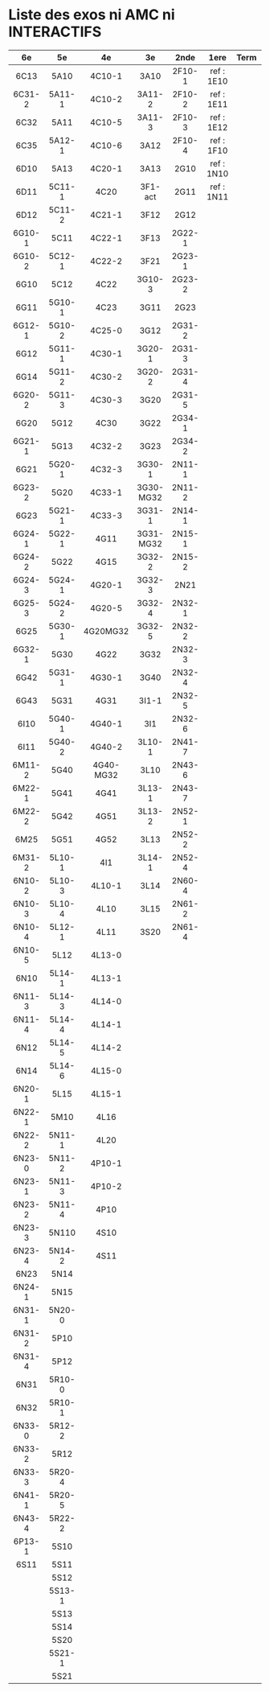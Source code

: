 # Liste des exos ni AMC ni INTERACTIFS

|6e|5e|4e|3e|2nde|1ere|Term|Reste|
|:-:|:-:|:-:|:-:|:-:|:-:|:-:|:-:|
|6C13|5A10|4C10-1|3A10|2F10-1|ref : 1E10||CM020|
|6C31-2|5A11-1|4C10-2|3A11-2|2F10-2|ref : 1E11||CM021|
|6C32|5A11|4C10-5|3A11-3|2F10-3|ref : 1E12||PEA11-1|
|6C35|5A12-1|4C10-6|3A12|2F10-4|ref : 1F10||PEA11|
|6D10|5A13|4C20-1|3A13|2G10|ref : 1N10||P003|
|6D11|5C11-1|4C20|3F1-act|2G11|ref : 1N11||P004|
|6D12|5C11-2|4C21-1|3F12|2G12|||P005|
|6G10-1|5C11|4C22-1|3F13|2G22-1|||P006|
|6G10-2|5C12-1|4C22-2|3F21|2G23-1|||P007|
|6G10|5C12|4C22|3G10-3|2G23-2|||P008|
|6G11|5G10-1|4C23|3G11|2G23|||P009|
|6G12-1|5G10-2|4C25-0|3G12|2G31-2|||P010|
|6G12|5G11-1|4C30-1|3G20-1|2G31-3|||P011|
|6G14|5G11-2|4C30-2|3G20-2|2G31-4|||P012|
|6G20-2|5G11-3|4C30-3|3G20|2G31-5|||beta2F31|
|6G20|5G12|4C30|3G22|2G34-1|||beta2N60-X1|
|6G21-1|5G13|4C32-2|3G23|2G34-2|||beta2N60-X2|
|6G21|5G20-1|4C32-3|3G30-1|2N11-1|||beta3F23|
|6G23-2|5G20|4C33-1|3G30-MG32|2N11-2|||beta3G15|
|6G23|5G21-1|4C33-3|3G31-1|2N14-1|||beta3G41|
|6G24-1|5G22-1|4G11|3G31-MG32|2N15-1|||beta3s21|
|6G24-2|5G22|4G15|3G32-2|2N15-2|||beta4C31|
|6G24-3|5G24-1|4G20-1|3G32-3|2N21|||beta4G20-3|
|6G25-3|5G24-2|4G20-5|3G32-4|2N32-1|||beta4G20-4|
|6G25|5G30-1|4G20MG32|3G32-5|2N32-2|||beta6C33-1|
|6G32-1|5G30|4G22|3G32|2N32-3|||beta6test2|
|6G42|5G31-1|4G30-1|3G40|2N32-4|||beta6test2021|
|6G43|5G31|4G31|3I1-1|2N32-5|||betaAsymptotesObliques|
|6I10|5G40-1|4G40-1|3I1|2N32-6|||betaComplexes|
|6I11|5G40-2|4G40-2|3L10-1|2N41-7|||betaDivisionsDePolynomes|
|6M11-2|5G40|4G40-MG32|3L10|2N43-6|||betaEq1erDegreDansC|
|6M22-1|5G41|4G41|3L13-1|2N43-7|||betaEq2eDegAvecParam|
|6M22-2|5G42|4G51|3L13-2|2N52-1|||betaEqCarreDansC|
|6M25|5G51|4G52|3L13|2N52-2|||betaEqValAbs|
|6M31-2|5L10-1|4I1|3L14-1|2N52-4|||betaEquationsLog|
|6N10-2|5L10-3|4L10-1|3L14|2N60-4|||betaExo3d|
|6N10-3|5L10-4|4L10|3L15|2N61-2|||betaExoSimpleMatthieu|
|6N10-4|5L12-1|4L11|3S20|2N61-4|||betaModèle10_simple_question-reponse|
|6N10-5|5L12|4L13-0|||||betaModèle11_paramétrable|
|6N10|5L14-1|4L13-1|||||betaModèle20_plusieurs_types_de_questions|
|6N11-3|5L14-3|4L14-0|||||betaModèle21_paramétrables|
|6N11-4|5L14-4|4L14-1|||||betaModèle30_constructions_géométriques|
|6N12|5L14-5|4L14-2|||||betaModèle31_paramétrables|
|6N14|5L14-6|4L15-0|||||betaModèle40_tableau_proportionnalite|
|6N20-1|5L15|4L15-1|||||betaModèle41_tableau_signes_variations|
|6N22-1|5M10|4L16|||||betaProbaAouB|
|6N22-2|5N11-1|4L20|||||betaProbabilites|
|6N23-0|5N11-2|4P10-1|||||betaPuissances|
|6N23-1|5N11-3|4P10-2|||||betaSys2x2CombLin|
|6N23-2|5N11-4|4P10|||||betaTracerParabole|
|6N23-3|5N110|4S10|||||betarotation3d|
|6N23-4|5N14-2|4S11|||||betatrinome|
|6N23|5N14||||||moule_a_exo_mathalea|
|6N24-1|5N15||||||moule_a_exo_mathalea2d|
|6N31-1|5N20-0||||||c3C10-2|
|6N31-2|5P10||||||c3C10-4|
|6N31-4|5P12||||||c3C11|
|6N31|5R10-0||||||c3N10|
|6N32|5R10-1||||||c3N20|
|6N33-0|5R12-2||||||c3N22|
|6N33-2|5R12||||||c3N23|
|6N33-3|5R20-4|||||||
|6N41-1|5R20-5|||||||
|6N43-4|5R22-2|||||||
|6P13-1|5S10|||||||
|6S11|5S11|||||||
||5S12|||||||
||5S13-1|||||||
||5S13|||||||
||5S14|||||||
||5S20|||||||
||5S21-1|||||||
||5S21|||||||
